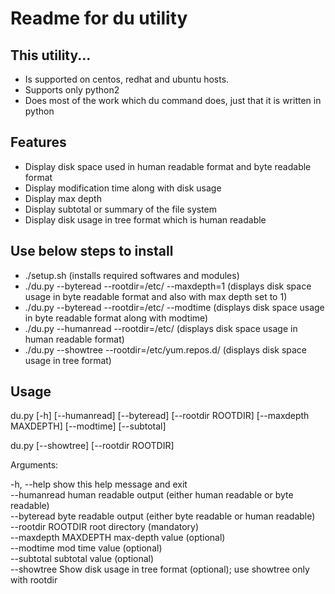 # Readme for du utility

## This utility...
* Is supported on centos, redhat and ubuntu hosts.
* Supports only python2
* Does most of the work which du command does, just that it is written in python

## Features
* Display disk space used in human readable format and byte readable format
* Display modification time along with disk usage
* Display max depth
* Display subtotal or summary of the file system
* Display disk usage in tree format which is human readable

## Use below steps to install

* ./setup.sh (installs required softwares and modules)
* ./du.py --byteread --rootdir=/etc/ --maxdepth=1 (displays disk space usage in byte readable format and also with max depth set to 1) 
* ./du.py --byteread --rootdir=/etc/ --modtime (displays disk space usage in byte readable format along with modtime)
* ./du.py --humanread --rootdir=/etc/ (displays disk space usage in human readable format)
* ./du.py --showtree --rootdir=/etc/yum.repos.d/ (displays disk space usage in tree format)

## Usage
 
du.py [-h] [--humanread] [--byteread] [--rootdir ROOTDIR]
             [--maxdepth MAXDEPTH] [--modtime] [--subtotal] 

du.py [--showtree] [--rootdir ROOTDIR]

Arguments:

  -h, --help           show this help message and exit  
  --humanread          human readable output (either human readable or byte
                       readable)                       
  --byteread           byte readable output (either byte readable or human
                       readable)                       
  --rootdir ROOTDIR    root directory (mandatory)  
  --maxdepth MAXDEPTH  max-depth value (optional)  
  --modtime            mod time value (optional)  
  --subtotal           subtotal value (optional)  
  --showtree           Show disk usage in tree format (optional); use showtree
                       only with rootdir
